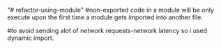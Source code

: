 "# refactor-using-module" 
#non-exported code in a module will be only execute upon the first time a module gets imported into another file.

#to avoid sending alot of network requests-network latency so i used dynamic import.
